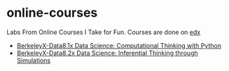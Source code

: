 # online-courses
Labs From Online Courses I Take for Fun. Courses are done on <a href = "https://www.edx.org/">edx</a>
<ul>
  <li><a href = "https://www.edx.org/course/foundations-of-data-science-computational-thinking">BerkeleyX-Data8.1x Data Science: Computational Thinking with Python</a></li>
  <li><a href = "https://www.edx.org/course/foundations-of-data-science-inferential-thinking-b">BerkeleyX-Data8.2x Data Science: Inferential Thinking through Simulations</a></li>
</ul>
